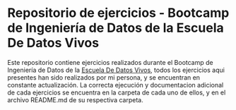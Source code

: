 # Repositorio de ejercicios - Bootcamp de Ingeniería de Datos de la Escuela De Datos Vivos

Este repositorio contiene ejercicios realizados durante el Bootcamp de Ingeniería de Datos de la [Escuela De Datos Vivos](https://www.escueladedatosvivos.ai/), todos los ejercicios aqui presentes han sido realizados por mi persona, y se encuentran en constante actualización. La correcta ejecución y documentacion adicional de cada ejercicios se encuentra en la carpeta de cada uno de ellos, y en el archivo README.md de su respectiva carpeta.
